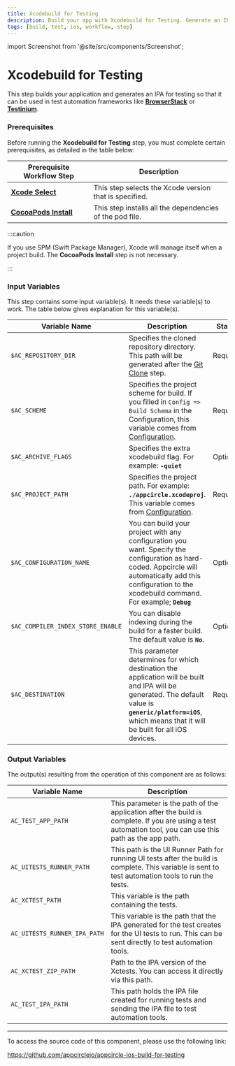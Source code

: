 ```yaml
---
title: Xcodebuild for Testing
description: Build your app with Xcodebuild for Testing. Generate an IPA for use in test automation frameworks like BrowserStack or Testinium."
tags: [build, test, ios, workflow, step]
---
```


import Screenshot from '@site/src/components/Screenshot';

# Xcodebuild for Testing

This step builds your application and generates an IPA for testing so that it can be used in test automation frameworks like [**BrowserStack**](/workflows/ios-specific-workflow-steps/browserstack-app-automation) or [**Testinium**](/workflows/common-workflow-steps/testinium).

### Prerequisites

Before running the **Xcodebuild for Testing** step, you must complete certain prerequisites, as detailed in the table below:

| Prerequisite Workflow Step                      | Description                                     |
|-------------------------------------------------|-------------------------------------------------|
| [**Xcode Select**](/workflows/ios-specific-workflow-steps/xcode-select)     | This step selects the Xcode version that is specified. |
| [**CocoaPods Install**](/workflows/ios-specific-workflow-steps/cocoapods-install)   | This step installs all the dependencies of the pod file. |

<Screenshot url='https://cdn.appcircle.io/docs/assets/BE2827-testingOrder.png' />

:::caution

If you use SPM (Swift Package Manager), Xcode will manage itself when a project build. The **CocoaPods Install** step is not necessary.

:::

### Input Variables

This step contains some input variable(s). It needs these variable(s) to work. The table below gives explanation for this variable(s).

<Screenshot url='https://cdn.appcircle.io/docs/assets/BE2827-testingInputs.png' />

| Variable Name                 | Description                                    | Status               |
|-------------------------------|------------------------------------------------|----------------------|
| `$AC_REPOSITORY_DIR`         | Specifies the cloned repository directory. This path will be generated after the [Git Clone](/workflows/common-workflow-steps#git-clone) step. | Required |
| `$AC_SCHEME`                 | Specifies the project scheme for build. If you filled in `Config => Build Schema` in the Configuration, this variable comes from [Configuration](/build/platform-build-guides/building-ios-applications#build-configuration). | Required |
| `$AC_ARCHIVE_FLAGS`             | Specifies the extra xcodebuild flag. For example: **`-quiet`** | Optional |
| `$AC_PROJECT_PATH`               | Specifies the project path. For example: **`./appcircle.xcodeproj`**. This variable comes from [Configuration](/build/platform-build-guides/building-ios-applications#build-configuration). | Required |
| `$AC_CONFIGURATION_NAME`             | You can build your project with any configuration you want. Specify the configuration as hard-coded. Appcircle will automatically add this configuration to the xcodebuild command. For example; **`Debug`** | Optional |
| `$AC_COMPILER_INDEX_STORE_ENABLE` | You can disable indexing during the build for a faster build. The default value is **`No`**. | Optional |
| `$AC_DESTINATION` | This parameter determines for which destination the application will be built and IPA will be generated. The default value is **`generic/platform=iOS`**, which means that it will be built for all iOS devices. | Required |

### Output Variables

The output(s) resulting from the operation of this component are as follows:

| Variable Name                 | Description                                    |
|-------------------------------|------------------------------------------------|
| `AC_TEST_APP_PATH`           | This parameter is the path of the application after the build is complete. If you are using a test automation tool, you can use this path as the app path. |
| `AC_UITESTS_RUNNER_PATH`     | This path is the UI Runner Path for running UI tests after the build is complete. This variable is sent to test automation tools to run the tests. |
| `AC_XCTEST_PATH`             | This variable is the path containing the tests. |
| `AC_UITESTS_RUNNER_IPA_PATH` | This variable is the path that the IPA generated for the test creates for the UI tests to run. This can be sent directly to test automation tools. |
| `AC_XCTEST_ZIP_PATH`         | Path to the IPA version of the Xctests. You can access it directly via this path. |
| `AC_TEST_IPA_PATH`           | This path holds the IPA file created for running tests and sending the IPA file to test automation tools. |

---

To access the source code of this component, please use the following link:

https://github.com/appcircleio/appcircle-ios-build-for-testing